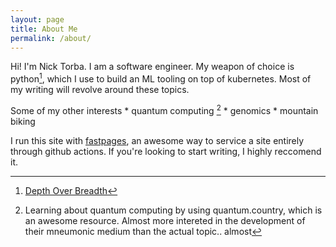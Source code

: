 ```yaml
---
layout: page
title: About Me
permalink: /about/
---
```


Hi! I'm Nick Torba. I am a software engineer. My weapon of choice is python[^1], which I use to build an ML tooling on top of kubernetes. Most of my writing will revolve around these topics. 

Some of my other interests 
    * quantum computing [^2]
    * genomics 
    * mountain biking 

I run this site with [fastpages](https://github.com/fastai/fastpages), an awesome way to service a site entirely through github actions. If you're looking to start writing, I highly reccomend it. 

[^1]: [Depth Over Breadth](http://nicktorba.com/markdown/learning/learning%20strategies/growth/2020/09/13/depth-over-breadth.html)

[^2]: Learning about quantum computing by using quantum.country, which is an awesome resource. Almost more intereted in the development of their mneumonic medium than the actual topic.. almost
